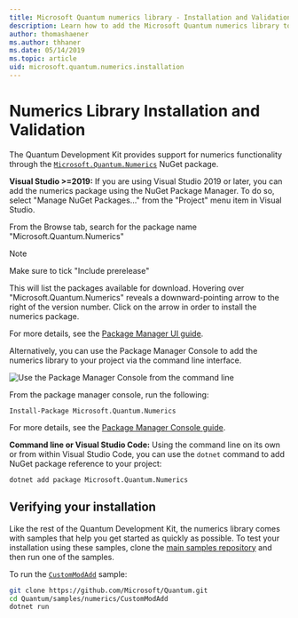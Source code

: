 ```yaml
---
title: Microsoft Quantum numerics library - Installation and Validation
description: Learn how to add the Microsoft Quantum numerics library to your Visual Studio 2019 or later installation. 
author: thomashaener
ms.author: thhaner
ms.date: 05/14/2019
ms.topic: article
uid: microsoft.quantum.numerics.installation
---
```


# Numerics Library Installation and Validation

The Quantum Development Kit provides support for numerics functionality through the [`Microsoft.Quantum.Numerics`](https://www.nuget.org/packages/Microsoft.Quantum.Numerics) NuGet package.

**Visual Studio >=2019:** If you are using Visual Studio 2019 or later, you can add the numerics package using the NuGet Package Manager.
To do so, select "Manage NuGet Packages..." from the "Project" menu item in Visual Studio.

From the Browse tab, search for the package name "Microsoft.Quantum.Numerics"

> [!NOTE]
> Make sure to tick "Include prerelease"

This will list the packages available for download.
Hovering over "Microsoft.Quantum.Numerics" reveals a downward-pointing arrow to the right of the version number.
Click on the arrow in order to install the numerics package.

For more details, see the [Package Manager UI guide](https://docs.microsoft.com/nuget/tools/package-manager-ui).

Alternatively, you can use the Package Manager Console to add the numerics library to your project via the command line interface.

![Use the Package Manager Console from the command line](../../media/vs2017-nuget-console-menu.png)

From the package manager console, run the following:

```
Install-Package Microsoft.Quantum.Numerics
```

For more details, see the [Package Manager Console guide](https://docs.microsoft.com/nuget/tools/package-manager-console).

**Command line or Visual Studio Code:** Using the command line on its own or from within Visual Studio Code, you can use the `dotnet` command to add NuGet package reference to your project:

```dotnetcli
dotnet add package Microsoft.Quantum.Numerics
```


## Verifying your installation

Like the rest of the Quantum Development Kit, the numerics library comes with samples that help you get started as quickly as possible.
To test your installation using these samples, clone the [main samples repository](https://github.com/Microsoft/Quantum) and then run one of the samples.

To run the [`CustomModAdd`](https://github.com/microsoft/Quantum/tree/master/samples/numerics/CustomModAdd) sample:

```bash
git clone https://github.com/Microsoft/Quantum.git
cd Quantum/samples/numerics/CustomModAdd
dotnet run
```
